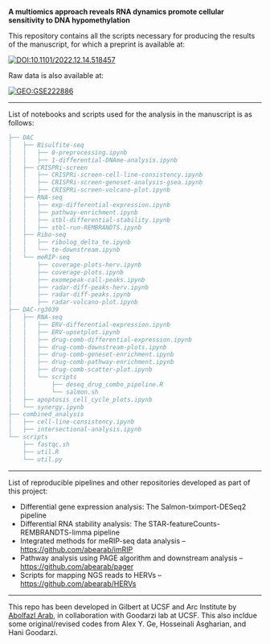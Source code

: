 **A multiomics approach reveals RNA dynamics promote cellular sensitivity to DNA hypomethylation**

This repository contains all the scripts necessary for producing the results of the manuscript, for which a preprint is available at:

[![DOI:10.1101/2022.12.14.518457](http://img.shields.io/badge/DOI-10.1101/2022.12.14.518457-B31B1B.svg)](https://www.biorxiv.org/content/early/2022/12/14/2022.12.14.518457)

Raw data is also available at:

[![GEO:GSE222886](https://img.shields.io/badge/GEO-GSE222886-green.svg)](https://www.ncbi.nlm.nih.gov/geo/query/acc.cgi?acc=GSE222886)

___
List of notebooks and scripts used for the analysis in the manuscript is as follows:
```bibtex
├── DAC
│   ├── Bisulfite-seq
│   │   ├── 0-preprocessing.ipynb
│   │   ├── 1-differential-DNAme-analysis.ipynb
│   ├── CRISPRi-screen
│   │   ├── CRISPRi-screen-cell-line-consistency.ipynb
│   │   ├── CRISPRi-screen-geneset-analysis-gsea.ipynb
│   │   ├── CRISPRi-screen-volcano-plot.ipynb
│   ├── RNA-seq
│   │   ├── exp-differential-expression.ipynb
│   │   ├── pathway-enrichment.ipynb
│   │   ├── stbl-differential-stability.ipynb
│   │   ├── stbl-run-REMBRANDTS.ipynb
│   ├── Ribo-seq
│   │   ├── ribolog_delta_te.ipynb
│   │   └── te-downstream.ipynb
│   └── meRIP-seq
│       ├── coverage-plots-herv.ipynb
│       ├── coverage-plots.ipynb
│       ├── exomepeak-call-peaks.ipynb
│       ├── radar-diff-peaks-herv.ipynb
│       ├── radar-diff-peaks.ipynb
│       ├── radar-volcano-plot.ipynb
├── DAC-rg3039
│   ├── RNA-seq
│   │   ├── ERV-differential-expression.ipynb
│   │   ├── ERV-upsetplot.ipynb
│   │   ├── drug-comb-differential-expression.ipynb
│   │   ├── drug-comb-downstream-plots.ipynb
│   │   ├── drug-comb-geneset-enrichment.ipynb
│   │   ├── drug-comb-pathway-enrichment.ipynb
│   │   ├── drug-comb-scatter-plot.ipynb
│   │   └── scripts
│   │       ├── deseq_drug_combo_pipeline.R
│   │       └── salmon.sh
│   ├── apoptosis_cell_cycle_plots.ipynb
│   └── synergy.ipynb
├── combined_analysis
│   ├── cell-line-consistency.ipynb
│   ├── intersectional-analysis.ipynb
└── scripts
    ├── fastqc.sh
    ├── util.R
    └── util.py

```
___
List of reproducible pipelines and other repositories developed as part of this project:
- Differential gene expression analysis: The Salmon-tximport-DESeq2 pipeline
- Differential RNA stability analysis: The STAR-featureCounts-REMBRANDTS-limma pipeline
- Integrated methods for meRIP-seq data analysis – https://github.com/abearab/imRIP
- Pathway analysis using PAGE algorithm and downstream analysis – https://github.com/abearab/pager
- Scripts for mapping NGS reads to HERVs – https://github.com/abearab/HERVs

___
This repo has been developed in Gilbert at UCSF and Arc Institute by [Abolfazl Arab](https://github.com/abearab), in collaboration with Goodarzi lab at UCSF. This also incldue some original/revised codes from  Alex Y. Ge,  Hosseinali Asgharian, and Hani Goodarzi.

